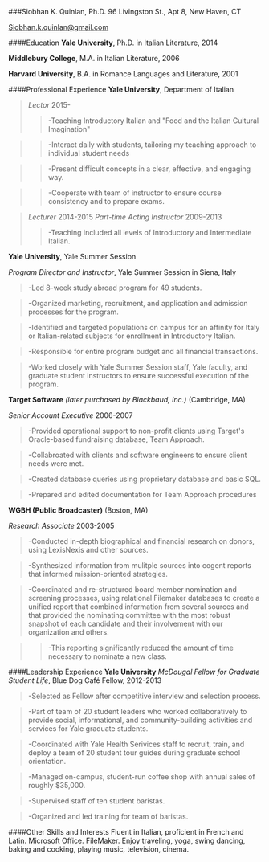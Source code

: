 ###Siobhan K. Quinlan, Ph.D.
96 Livingston St., Apt 8, New Haven, CT 

Siobhan.k.quinlan@gmail.com


####Education
**Yale University**, Ph.D. in Italian Literature, 2014

**Middlebury College**, M.A. in Italian Literature, 2006

**Harvard University**, B.A. in Romance Languages and Literature, 2001

####Professional Experience
**Yale University**, Department of Italian 
>*Lector* 2015-
>>-Teaching Introductory Italian and "Food and the Italian Cultural Imagination"

>>-Interact daily with students, tailoring my teaching approach to individual student needs

>>-Present difficult concepts in a clear, effective, and engaging way.

>>-Cooperate with team of instructor to ensure course consistency and to prepare exams.

>*Lecturer* 2014-2015
>*Part-time Acting Instructor* 2009-2013
>>-Teaching included all levels of Introductory and Intermediate Italian. 

**Yale University**, Yale Summer Session

*Program Director and Instructor*, Yale Summer Session in Siena, Italy
>-Led 8-week study abroad program for 49 students.

>-Organized marketing, recruitment, and application and admission processes for the program.  

>-Identified and targeted populations on campus for an affinity for Italy or Italian-related subjects for enrollment in Introductory Italian.

>-Responsible for entire program budget and all financial transactions. 

>-Worked closely with Yale Summer Session staff, Yale faculty, and graduate student instructors to ensure successful execution of the program. 

**Target Software** *(later purchased by Blackbaud, Inc.)* (Cambridge, MA) 

*Senior Account Executive* 2006-2007
>-Provided operational support to non-profit clients using Target's Oracle-based fundraising database, Team Approach.

>-Collabroated with clients and software engineers to ensure client needs were met.

>-Created database queries using proprietary database and basic SQL.

>-Prepared and edited documentation for Team Approach procedures

**WGBH (Public Broadcaster)** (Boston, MA)

*Research Associate* 2003-2005
>-Conducted in-depth biographical and financial research on donors, using LexisNexis and other sources.

>-Synthesized information from mulitple sources into cogent reports that informed mission-oriented strategies.

>-Coordinated and re-structured board member nomination and screening processes, using relational Filemaker databases to create a unified report that combined information from several sources and that provided the nominating committee with the most robust snapshot of each candidate and their involvement with our organization and others. 

>>-This reporting significantly reduced the amount of time necessary to nominate a new class. 

####Leadership Experience
**Yale University** *McDougal Fellow for Graduate Student Life*, Blue Dog Café Fellow, 2012-2013
>-Selected as Fellow after competitive interview and selection process. 

>-Part of team of 20 student leaders who worked collaboratively to provide social, informational, and community-building activities and services for Yale graduate students. 

>-Coordinated with Yale Health Serivices staff to recruit, train, and deploy a team of 20 student tour guides during graduate school orientation.   

>-Managed on-campus, student-run coffee shop with annual sales of roughly $35,000.

>-Supervised staff of ten student baristas.

>-Organized and led training for team of baristas.

####Other Skills and Interests
Fluent in Italian, proficient in French and Latin.  Microsoft Office. FileMaker.  Enjoy traveling, yoga, swing dancing, baking and cooking, playing music, television, cinema.  




